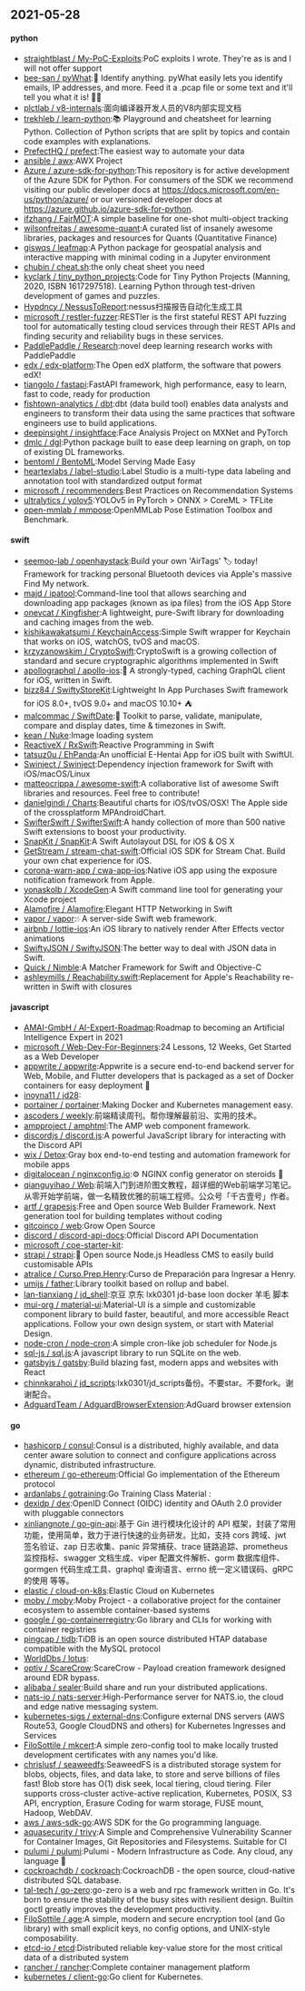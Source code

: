 ## 2021-05-28

#### python
* [straightblast / My-PoC-Exploits](https://github.com/straightblast/My-PoC-Exploits):PoC exploits I wrote. They're as is and I will not offer support
* [bee-san / pyWhat](https://github.com/bee-san/pyWhat):🐸
Identify anything. pyWhat easily lets you identify emails, IP addresses, and more. Feed it a .pcap file or some text and it'll tell you what it is!
🧙‍♀️
* [plctlab / v8-internals](https://github.com/plctlab/v8-internals):面向编译器开发人员的V8内部实现文档
* [trekhleb / learn-python](https://github.com/trekhleb/learn-python):📚
Playground and cheatsheet for learning Python. Collection of Python scripts that are split by topics and contain code examples with explanations.
* [PrefectHQ / prefect](https://github.com/PrefectHQ/prefect):The easiest way to automate your data
* [ansible / awx](https://github.com/ansible/awx):AWX Project
* [Azure / azure-sdk-for-python](https://github.com/Azure/azure-sdk-for-python):This repository is for active development of the Azure SDK for Python. For consumers of the SDK we recommend visiting our public developer docs at https://docs.microsoft.com/en-us/python/azure/ or our versioned developer docs at https://azure.github.io/azure-sdk-for-python.
* [ifzhang / FairMOT](https://github.com/ifzhang/FairMOT):A simple baseline for one-shot multi-object tracking
* [wilsonfreitas / awesome-quant](https://github.com/wilsonfreitas/awesome-quant):A curated list of insanely awesome libraries, packages and resources for Quants (Quantitative Finance)
* [giswqs / leafmap](https://github.com/giswqs/leafmap):A Python package for geospatial analysis and interactive mapping with minimal coding in a Jupyter environment
* [chubin / cheat.sh](https://github.com/chubin/cheat.sh):the only cheat sheet you need
* [kyclark / tiny_python_projects](https://github.com/kyclark/tiny_python_projects):Code for Tiny Python Projects (Manning, 2020, ISBN 1617297518). Learning Python through test-driven development of games and puzzles.
* [Hypdncy / NessusToReport](https://github.com/Hypdncy/NessusToReport):nessus扫描报告自动化生成工具
* [microsoft / restler-fuzzer](https://github.com/microsoft/restler-fuzzer):RESTler is the first stateful REST API fuzzing tool for automatically testing cloud services through their REST APIs and finding security and reliability bugs in these services.
* [PaddlePaddle / Research](https://github.com/PaddlePaddle/Research):novel deep learning research works with PaddlePaddle
* [edx / edx-platform](https://github.com/edx/edx-platform):The Open edX platform, the software that powers edX!
* [tiangolo / fastapi](https://github.com/tiangolo/fastapi):FastAPI framework, high performance, easy to learn, fast to code, ready for production
* [fishtown-analytics / dbt](https://github.com/fishtown-analytics/dbt):dbt (data build tool) enables data analysts and engineers to transform their data using the same practices that software engineers use to build applications.
* [deepinsight / insightface](https://github.com/deepinsight/insightface):Face Analysis Project on MXNet and PyTorch
* [dmlc / dgl](https://github.com/dmlc/dgl):Python package built to ease deep learning on graph, on top of existing DL frameworks.
* [bentoml / BentoML](https://github.com/bentoml/BentoML):Model Serving Made Easy
* [heartexlabs / label-studio](https://github.com/heartexlabs/label-studio):Label Studio is a multi-type data labeling and annotation tool with standardized output format
* [microsoft / recommenders](https://github.com/microsoft/recommenders):Best Practices on Recommendation Systems
* [ultralytics / yolov5](https://github.com/ultralytics/yolov5):YOLOv5 in PyTorch > ONNX > CoreML > TFLite
* [open-mmlab / mmpose](https://github.com/open-mmlab/mmpose):OpenMMLab Pose Estimation Toolbox and Benchmark.

#### swift
* [seemoo-lab / openhaystack](https://github.com/seemoo-lab/openhaystack):Build your own 'AirTags'
🏷
today! Framework for tracking personal Bluetooth devices via Apple's massive Find My network.
* [majd / ipatool](https://github.com/majd/ipatool):Command-line tool that allows searching and downloading app packages (known as ipa files) from the iOS App Store
* [onevcat / Kingfisher](https://github.com/onevcat/Kingfisher):A lightweight, pure-Swift library for downloading and caching images from the web.
* [kishikawakatsumi / KeychainAccess](https://github.com/kishikawakatsumi/KeychainAccess):Simple Swift wrapper for Keychain that works on iOS, watchOS, tvOS and macOS.
* [krzyzanowskim / CryptoSwift](https://github.com/krzyzanowskim/CryptoSwift):CryptoSwift is a growing collection of standard and secure cryptographic algorithms implemented in Swift
* [apollographql / apollo-ios](https://github.com/apollographql/apollo-ios):📱
A strongly-typed, caching GraphQL client for iOS, written in Swift.
* [bizz84 / SwiftyStoreKit](https://github.com/bizz84/SwiftyStoreKit):Lightweight In App Purchases Swift framework for iOS 8.0+, tvOS 9.0+ and macOS 10.10+
⛺
* [malcommac / SwiftDate](https://github.com/malcommac/SwiftDate):🐔
Toolkit to parse, validate, manipulate, compare and display dates, time & timezones in Swift.
* [kean / Nuke](https://github.com/kean/Nuke):Image loading system
* [ReactiveX / RxSwift](https://github.com/ReactiveX/RxSwift):Reactive Programming in Swift
* [tatsuz0u / EhPanda](https://github.com/tatsuz0u/EhPanda):An unofficial E-Hentai App for iOS built with SwiftUI.
* [Swinject / Swinject](https://github.com/Swinject/Swinject):Dependency injection framework for Swift with iOS/macOS/Linux
* [matteocrippa / awesome-swift](https://github.com/matteocrippa/awesome-swift):A collaborative list of awesome Swift libraries and resources. Feel free to contribute!
* [danielgindi / Charts](https://github.com/danielgindi/Charts):Beautiful charts for iOS/tvOS/OSX! The Apple side of the crossplatform MPAndroidChart.
* [SwifterSwift / SwifterSwift](https://github.com/SwifterSwift/SwifterSwift):A handy collection of more than 500 native Swift extensions to boost your productivity.
* [SnapKit / SnapKit](https://github.com/SnapKit/SnapKit):A Swift Autolayout DSL for iOS & OS X
* [GetStream / stream-chat-swift](https://github.com/GetStream/stream-chat-swift):Official iOS SDK for Stream Chat. Build your own chat experience for iOS.
* [corona-warn-app / cwa-app-ios](https://github.com/corona-warn-app/cwa-app-ios):Native iOS app using the exposure notification framework from Apple.
* [yonaskolb / XcodeGen](https://github.com/yonaskolb/XcodeGen):A Swift command line tool for generating your Xcode project
* [Alamofire / Alamofire](https://github.com/Alamofire/Alamofire):Elegant HTTP Networking in Swift
* [vapor / vapor](https://github.com/vapor/vapor):💧
A server-side Swift web framework.
* [airbnb / lottie-ios](https://github.com/airbnb/lottie-ios):An iOS library to natively render After Effects vector animations
* [SwiftyJSON / SwiftyJSON](https://github.com/SwiftyJSON/SwiftyJSON):The better way to deal with JSON data in Swift.
* [Quick / Nimble](https://github.com/Quick/Nimble):A Matcher Framework for Swift and Objective-C
* [ashleymills / Reachability.swift](https://github.com/ashleymills/Reachability.swift):Replacement for Apple's Reachability re-written in Swift with closures

#### javascript
* [AMAI-GmbH / AI-Expert-Roadmap](https://github.com/AMAI-GmbH/AI-Expert-Roadmap):Roadmap to becoming an Artificial Intelligence Expert in 2021
* [microsoft / Web-Dev-For-Beginners](https://github.com/microsoft/Web-Dev-For-Beginners):24 Lessons, 12 Weeks, Get Started as a Web Developer
* [appwrite / appwrite](https://github.com/appwrite/appwrite):Appwrite is a secure end-to-end backend server for Web, Mobile, and Flutter developers that is packaged as a set of Docker containers for easy deployment
🚀
* [inoyna11 / jd28](https://github.com/inoyna11/jd28):
* [portainer / portainer](https://github.com/portainer/portainer):Making Docker and Kubernetes management easy.
* [ascoders / weekly](https://github.com/ascoders/weekly):前端精读周刊。帮你理解最前沿、实用的技术。
* [ampproject / amphtml](https://github.com/ampproject/amphtml):The AMP web component framework.
* [discordjs / discord.js](https://github.com/discordjs/discord.js):A powerful JavaScript library for interacting with the Discord API
* [wix / Detox](https://github.com/wix/Detox):Gray box end-to-end testing and automation framework for mobile apps
* [digitalocean / nginxconfig.io](https://github.com/digitalocean/nginxconfig.io):⚙️
NGINX config generator on steroids
💉
* [qianguyihao / Web](https://github.com/qianguyihao/Web):前端入门到进阶图文教程，超详细的Web前端学习笔记。从零开始学前端，做一名精致优雅的前端工程师。公众号「千古壹号」作者。
* [artf / grapesjs](https://github.com/artf/grapesjs):Free and Open source Web Builder Framework. Next generation tool for building templates without coding
* [gitcoinco / web](https://github.com/gitcoinco/web):Grow Open Source
* [discord / discord-api-docs](https://github.com/discord/discord-api-docs):Official Discord API Documentation
* [microsoft / coe-starter-kit](https://github.com/microsoft/coe-starter-kit):
* [strapi / strapi](https://github.com/strapi/strapi):🚀
Open source Node.js Headless CMS to easily build customisable APIs
* [atralice / Curso.Prep.Henry](https://github.com/atralice/Curso.Prep.Henry):Curso de Preparación para Ingresar a Henry.
* [umijs / father](https://github.com/umijs/father):Library toolkit based on rollup and babel.
* [lan-tianxiang / jd_shell](https://github.com/lan-tianxiang/jd_shell):京豆 京东 lxk0301 jd-base loon docker 羊毛 脚本
* [mui-org / material-ui](https://github.com/mui-org/material-ui):Material-UI is a simple and customizable component library to build faster, beautiful, and more accessible React applications. Follow your own design system, or start with Material Design.
* [node-cron / node-cron](https://github.com/node-cron/node-cron):A simple cron-like job scheduler for Node.js
* [sql-js / sql.js](https://github.com/sql-js/sql.js):A javascript library to run SQLite on the web.
* [gatsbyjs / gatsby](https://github.com/gatsbyjs/gatsby):Build blazing fast, modern apps and websites with React
* [chinnkarahoi / jd_scripts](https://github.com/chinnkarahoi/jd_scripts):lxk0301/jd_scripts备份。不要star。不要fork。谢谢配合。
* [AdguardTeam / AdguardBrowserExtension](https://github.com/AdguardTeam/AdguardBrowserExtension):AdGuard browser extension

#### go
* [hashicorp / consul](https://github.com/hashicorp/consul):Consul is a distributed, highly available, and data center aware solution to connect and configure applications across dynamic, distributed infrastructure.
* [ethereum / go-ethereum](https://github.com/ethereum/go-ethereum):Official Go implementation of the Ethereum protocol
* [ardanlabs / gotraining](https://github.com/ardanlabs/gotraining):Go Training Class Material :
* [dexidp / dex](https://github.com/dexidp/dex):OpenID Connect (OIDC) identity and OAuth 2.0 provider with pluggable connectors
* [xinliangnote / go-gin-api](https://github.com/xinliangnote/go-gin-api):基于 Gin 进行模块化设计的 API 框架，封装了常用功能，使用简单，致力于进行快速的业务研发。比如，支持 cors 跨域、jwt 签名验证、zap 日志收集、panic 异常捕获、trace 链路追踪、prometheus 监控指标、swagger 文档生成、viper 配置文件解析、gorm 数据库组件、gormgen 代码生成工具、graphql 查询语言、errno 统一定义错误码、gRPC 的使用 等等。
* [elastic / cloud-on-k8s](https://github.com/elastic/cloud-on-k8s):Elastic Cloud on Kubernetes
* [moby / moby](https://github.com/moby/moby):Moby Project - a collaborative project for the container ecosystem to assemble container-based systems
* [google / go-containerregistry](https://github.com/google/go-containerregistry):Go library and CLIs for working with container registries
* [pingcap / tidb](https://github.com/pingcap/tidb):TiDB is an open source distributed HTAP database compatible with the MySQL protocol
* [WorldDbs / lotus](https://github.com/WorldDbs/lotus):
* [optiv / ScareCrow](https://github.com/optiv/ScareCrow):ScareCrow - Payload creation framework designed around EDR bypass.
* [alibaba / sealer](https://github.com/alibaba/sealer):Build share and run your distributed applications.
* [nats-io / nats-server](https://github.com/nats-io/nats-server):High-Performance server for NATS.io, the cloud and edge native messaging system.
* [kubernetes-sigs / external-dns](https://github.com/kubernetes-sigs/external-dns):Configure external DNS servers (AWS Route53, Google CloudDNS and others) for Kubernetes Ingresses and Services
* [FiloSottile / mkcert](https://github.com/FiloSottile/mkcert):A simple zero-config tool to make locally trusted development certificates with any names you'd like.
* [chrislusf / seaweedfs](https://github.com/chrislusf/seaweedfs):SeaweedFS is a distributed storage system for blobs, objects, files, and data lake, to store and serve billions of files fast! Blob store has O(1) disk seek, local tiering, cloud tiering. Filer supports cross-cluster active-active replication, Kubernetes, POSIX, S3 API, encryption, Erasure Coding for warm storage, FUSE mount, Hadoop, WebDAV.
* [aws / aws-sdk-go](https://github.com/aws/aws-sdk-go):AWS SDK for the Go programming language.
* [aquasecurity / trivy](https://github.com/aquasecurity/trivy):A Simple and Comprehensive Vulnerability Scanner for Container Images, Git Repositories and Filesystems. Suitable for CI
* [pulumi / pulumi](https://github.com/pulumi/pulumi):Pulumi - Modern Infrastructure as Code. Any cloud, any language
🚀
* [cockroachdb / cockroach](https://github.com/cockroachdb/cockroach):CockroachDB - the open source, cloud-native distributed SQL database.
* [tal-tech / go-zero](https://github.com/tal-tech/go-zero):go-zero is a web and rpc framework written in Go. It's born to ensure the stability of the busy sites with resilient design. Builtin goctl greatly improves the development productivity.
* [FiloSottile / age](https://github.com/FiloSottile/age):A simple, modern and secure encryption tool (and Go library) with small explicit keys, no config options, and UNIX-style composability.
* [etcd-io / etcd](https://github.com/etcd-io/etcd):Distributed reliable key-value store for the most critical data of a distributed system
* [rancher / rancher](https://github.com/rancher/rancher):Complete container management platform
* [kubernetes / client-go](https://github.com/kubernetes/client-go):Go client for Kubernetes.

